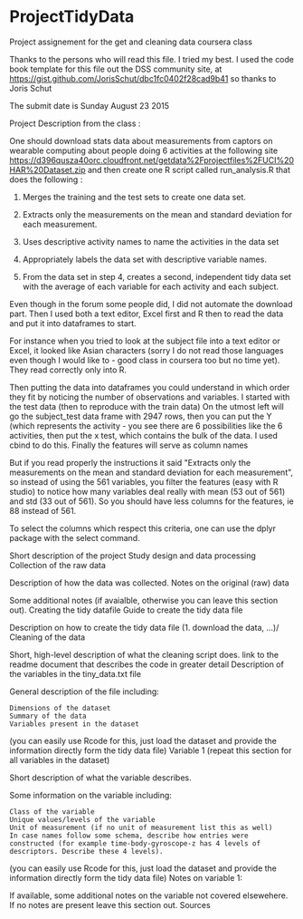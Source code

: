 # ProjectTidyData
Project assignement for the get and cleaning data coursera class

Thanks to the persons who will read this file. I tried my best.
I used the code book template for this file out the DSS community site, at  https://gist.github.com/JorisSchut/dbc1fc0402f28cad9b41 
so thanks to Joris Schut

The submit date is Sunday August 23 2015
	
Project Description from the class :

One should download stats data about measurements from captors on wearable computing about people doing 6 activities at the following site https://d396qusza40orc.cloudfront.net/getdata%2Fprojectfiles%2FUCI%20HAR%20Dataset.zip and then create one R script called run_analysis.R that does the following :

1.	Merges the training and the test sets to create one data set.

2.	Extracts only the measurements on the mean and standard deviation for each measurement. 

3.	Uses descriptive activity names to name the activities in the data set

4.	Appropriately labels the data set with descriptive variable names. 

5.	From the data set in step 4, creates a second, independent tidy data set with the average of each variable for each activity and each subject.

Even though in the forum some people did, I did not automate the download part.
Then I used both a text editor, Excel first and R then to read the data and put it into dataframes to start.

For instance when you tried to look at the subject file into a text editor or Excel, it looked like Asian characters (sorry I do not read those languages even though I would like to - good class in coursera too but no time yet). They read correctly only into R.

Then putting the data into dataframes you could understand in which order they fit by noticing the number of observations and variables. I started with the test data (then to reproduce with the train data)
On the utmost left will go the subject_test data frame with 2947 rows, then you can put the Y (which represents the activity - you see there are 6 possibilities like the 6 activities, then put the x test, which contains the bulk of the data. I used cbind to do this.
Finally the features will serve as column names

But if you read properly the instructions it said "Extracts only the measurements on the mean and standard deviation for each measurement", so instead of using the 561 variables, you filter the features (easy with R studio) to notice how many variables deal really with mean (53 out of 561) and std (33 out of 561). So you should have less columns for the features, ie 88 instead of 561.

To select the columns which respect this criteria, one can use the dplyr package with the select command.

Short description of the project
Study design and data processing
Collection of the raw data

Description of how the data was collected.
Notes on the original (raw) data

Some additional notes (if avaialble, otherwise you can leave this section out).
Creating the tidy datafile
Guide to create the tidy data file

Description on how to create the tidy data file (1. download the data, ...)/
Cleaning of the data

Short, high-level description of what the cleaning script does. link to the readme document that describes the code in greater detail
Description of the variables in the tiny_data.txt file

General description of the file including:

    Dimensions of the dataset
    Summary of the data
    Variables present in the dataset

(you can easily use Rcode for this, just load the dataset and provide the information directly form the tidy data file)
Variable 1 (repeat this section for all variables in the dataset)

Short description of what the variable describes.

Some information on the variable including:

    Class of the variable
    Unique values/levels of the variable
    Unit of measurement (if no unit of measurement list this as well)
    In case names follow some schema, describe how entries were constructed (for example time-body-gyroscope-z has 4 levels of descriptors. Describe these 4 levels).

(you can easily use Rcode for this, just load the dataset and provide the information directly form the tidy data file)
Notes on variable 1:

If available, some additional notes on the variable not covered elsewehere. If no notes are present leave this section out.
Sources

